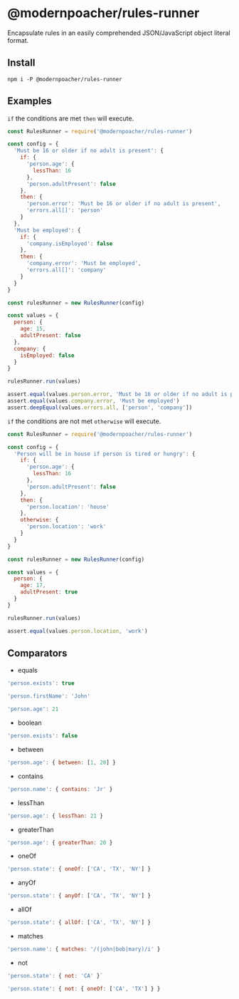 # @modernpoacher/rules-runner

Encapsulate rules in an easily comprehended JSON/JavaScript object literal format.

## Install
`npm i -P @modernpoacher/rules-runner`

## Examples

`if` the conditions are met `then` will execute.

```javascript
const RulesRunner = require('@modernpoacher/rules-runner')

const config = {
  'Must be 16 or older if no adult is present': {
    if: {
      'person.age': {
        lessThan: 16
      },
      'person.adultPresent': false
    },
    then: {
      'person.error': 'Must be 16 or older if no adult is present',
      'errors.all[]': 'person'
    }
  },
  'Must be employed': {
    if: {
      'company.isEmployed': false
    },
    then: {
      'company.error': 'Must be employed',
      'errors.all[]': 'company'
    }
  }
}

const rulesRunner = new RulesRunner(config)

const values = {
  person: {
    age: 15,
    adultPresent: false
  },
  company: {
    isEmployed: false
  }
}

rulesRunner.run(values)

assert.equal(values.person.error, 'Must be 16 or older if no adult is present')
assert.equal(values.company.error, 'Must be employed')
assert.deepEqual(values.errors.all, ['person', 'company'])
```

`if` the conditions are not met `otherwise` will execute.

```javascript
const RulesRunner = require('@modernpoacher/rules-runner')

const config = {
  'Person will be in house if person is tired or hungry': {
    if: {
      'person.age': {
        lessThan: 16
      },
      'person.adultPresent': false
    },
    then: {
      'person.location': 'house'
    },
    otherwise: {
      'person.location': 'work'
    }
  }
}

const rulesRunner = new RulesRunner(config)

const values = {
  person: {
    age: 17,
    adultPresent: true
  }
}

rulesRunner.run(values)

assert.equal(values.person.location, 'work')
```

## Comparators

- equals

```javascript
'person.exists': true
```

```javascript
'person.firstName': 'John'
```

```javascript
'person.age': 21
```

- boolean

```javascript
'person.exists': false
```

- between

```javascript
'person.age': { between: [1, 20] }
```

- contains

```javascript
'person.name': { contains: 'Jr' }
```

- lessThan

```javascript
'person.age': { lessThan: 21 }
```

- greaterThan

```javascript
'person.age': { greaterThan: 20 }
```

- oneOf

```javascript
'person.state': { oneOf: ['CA', 'TX', 'NY'] }
```

- anyOf

```javascript
'person.state': { anyOf: ['CA', 'TX', 'NY'] }
```

- allOf

```javascript
'person.state': { allOf: ['CA', 'TX', 'NY'] }
```

- matches

```javascript
'person.name': { matches: '/(john|bob|mary)/i' }
```

- not

```javascript
'person.state': { not: 'CA' }`
```

```javascript
'person.state': { not: { oneOf: ['CA', 'TX'] } }
```
